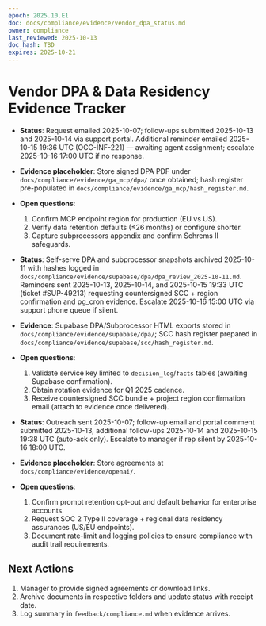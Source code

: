 ```yaml
---
epoch: 2025.10.E1
doc: docs/compliance/evidence/vendor_dpa_status.md
owner: compliance
last_reviewed: 2025-10-13
doc_hash: TBD
expires: 2025-10-21
---
```

# Vendor DPA & Data Residency Evidence Tracker

- **Status**: Request emailed 2025-10-07; follow-ups submitted 2025-10-13 and 2025-10-14 via support portal. Additional reminder emailed 2025-10-15 19:36 UTC (OCC-INF-221) — awaiting agent assignment; escalate 2025-10-16 17:00 UTC if no response.
- **Evidence placeholder**: Store signed DPA PDF under `docs/compliance/evidence/ga_mcp/dpa/` once obtained; hash register pre-populated in `docs/compliance/evidence/ga_mcp/hash_register.md`.
- **Open questions**:
  1. Confirm MCP endpoint region for production (EU vs US).
  2. Verify data retention defaults (≤26 months) or configure shorter.
  3. Capture subprocessors appendix and confirm Schrems II safeguards.

- **Status**: Self-serve DPA and subprocessor snapshots archived 2025-10-11 with hashes logged in `docs/compliance/evidence/supabase/dpa/dpa_review_2025-10-11.md`. Reminders sent 2025-10-13, 2025-10-14, and 2025-10-15 19:33 UTC (ticket #SUP-49213) requesting countersigned SCC + region confirmation and pg_cron evidence. Escalate 2025-10-16 15:00 UTC via support phone queue if silent.
- **Evidence**: Supabase DPA/Subprocessor HTML exports stored in `docs/compliance/evidence/supabase/dpa/`; SCC hash register prepared in `docs/compliance/evidence/supabase/scc/hash_register.md`.
- **Open questions**:
  1. Validate service key limited to `decision_log`/`facts` tables (awaiting Supabase confirmation).
  2. Obtain rotation evidence for Q1 2025 cadence.
  3. Receive countersigned SCC bundle + project region confirmation email (attach to evidence once delivered).

- **Status**: Outreach sent 2025-10-07; follow-up email and portal comment submitted 2025-10-13, additional follow-ups 2025-10-14 and 2025-10-15 19:38 UTC (auto-ack only). Escalate to manager if rep silent by 2025-10-16 18:00 UTC.
- **Evidence placeholder**: Store agreements at `docs/compliance/evidence/openai/`.
- **Open questions**:
  1. Confirm prompt retention opt-out and default behavior for enterprise accounts.
  2. Request SOC 2 Type II coverage + regional data residency assurances (US/EU endpoints).
  3. Document rate-limit and logging policies to ensure compliance with audit trail requirements.

## Next Actions
1. Manager to provide signed agreements or download links.
2. Archive documents in respective folders and update status with receipt date.
3. Log summary in `feedback/compliance.md` when evidence arrives.
